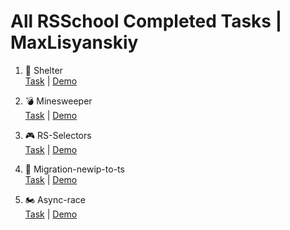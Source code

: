 # All RSSchool Completed Tasks | MaxLisyanskiy

1. 🐶 Shelter  
   <a href="https://github.com/rolling-scopes-school/tasks/blob/master/tasks/shelter/shelter.md" target="_blank">Task</a> |
   <a href="https://maxlisyanskiy.github.io/rsschool-completed-tasks/shelter/" target="_blank">Demo</a>

2. 💣 Minesweeper  
   <a href="https://github.com/rolling-scopes-school/tasks/blob/master/tasks/minesweeper/README.md" target="_blank">Task</a> |
   <a href="https://maxlisyanskiy.github.io/rsschool-completed-tasks/minesweeper/" target="_blank">Demo</a>

3. 🎮 RS-Selectors  
   <a href="https://github.com/rolling-scopes-school/tasks/blob/master/tasks/rs-css.md" target="_blank">Task</a> |
   <a href="https://maxlisyanskiy.github.io/rsschool-completed-tasks/rs-css/" target="_blank">Demo</a>

4. 📰 Migration-newip-to-ts  
   <a href="https://github.com/rolling-scopes-school/tasks/blob/master/tasks/migration-newip-to-ts.md" target="_blank">Task</a> |
   <a href="https://maxlisyanskiy.github.io/rsschool-completed-tasks/migration-newip-to-ts/" target="_blank">Demo</a>

5. 🏍️ Async-race  
   <a href="https://github.com/rolling-scopes-school/tasks/blob/master/tasks/async-race.md" target="_blank">Task</a> |
   <a href="https://maxlisyanskiy.github.io/rsschool-completed-tasks/async-race/" target="_blank">Demo</a>
